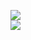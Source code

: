 [![](https://img.shields.io/badge/Made%20With-Github%20Spray-lightgrey.svg?style=for-the-badge&logo=github)](https://github.com/Annihil/github-spray#23599)  
[![](https://i.imgur.com/2DrTn0Z.gif)](https://github.com/Annihil/github-spray)